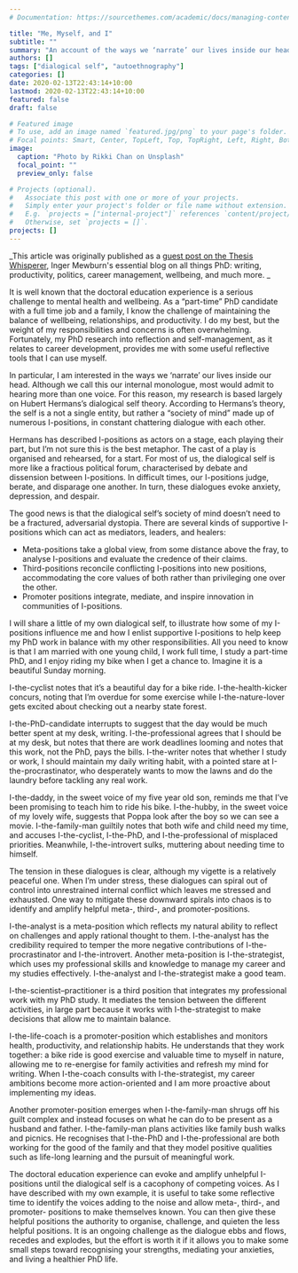 ```yaml
---
# Documentation: https://sourcethemes.com/academic/docs/managing-content/

title: "Me, Myself, and I"
subtitle: ""
summary: "An account of the ways we ‘narrate’ our lives inside our head and how the Dialogical-Self theory may help doctoral students maintain balance."
authors: []
tags: ["dialogical self", "autoethnography"]
categories: []
date: 2020-02-13T22:43:14+10:00
lastmod: 2020-02-13T22:43:14+10:00
featured: false
draft: false

# Featured image
# To use, add an image named `featured.jpg/png` to your page's folder.
# Focal points: Smart, Center, TopLeft, Top, TopRight, Left, Right, BottomLeft, Bottom, BottomRight.
image:
  caption: "Photo by Rikki Chan on Unsplash"
  focal_point: ""
  preview_only: false

# Projects (optional).
#   Associate this post with one or more of your projects.
#   Simply enter your project's folder or file name without extension.
#   E.g. `projects = ["internal-project"]` references `content/project/deep-learning/index.md`.
#   Otherwise, set `projects = []`.
projects: []
---
```

_This article was originally published as a [guest post on the Thesis Whisperer](https://thesiswhisperer.com/2019/10/16/13768/), Inger Mewburn's essential blog on all things PhD: writing, productivity, politics, career management, wellbeing, and much more. _

It is well known that the doctoral education experience is a serious challenge to mental health and wellbeing. 
As a “part-time” PhD candidate with a full time job and a family, I know the challenge of maintaining the balance of wellbeing, relationships, and productivity. 
I do my best, but the weight of my responsibilities and concerns is often overwhelming. Fortunately, my PhD research into reflection and self-management, as it relates to career development, provides me with some useful reflective tools that I can use myself.

In particular, I am interested in the ways we ‘narrate’ our lives inside our head. 
Although we call this our internal monologue, most would admit to hearing more than one voice. 
For this reason, my research is based largely on Hubert Hermans’s dialogical self theory. According to Hermans’s theory, the self is a not a single entity, but rather a “society of mind” made up of numerous I-positions, in constant chattering dialogue with each other.

Hermans has described I-positions as actors on a stage, each playing their part, but I’m not sure this is the best metaphor. 
The cast of a play is organised and rehearsed, for a start. 
For most of us, the dialogical self is more like a fractious political forum, characterised by debate and dissension between I-positions. 
In difficult times, our I-positions judge, berate, and disparage one another. In turn, these dialogues evoke anxiety, depression, and despair.

The good news is that the dialogical self’s society of mind doesn’t need to be a fractured, adversarial dystopia. 
There are several kinds of supportive I-positions which can act as mediators, leaders, and healers:

* Meta-positions take a global view, from some distance above the fray, to analyse I-positions and evaluate the credence of their claims.  
* Third-positions reconcile conflicting I-positions into new positions, accommodating the core values of both rather than privileging one over the other.  
* Promoter positions integrate, mediate, and inspire innovation in communities of I-positions.  

I will share a little of my own dialogical self, to illustrate how some of my I-positions influence me and how I enlist supportive I-positions to help keep my PhD work in balance with my other responsibilities. 
All you need to know is that I am married with one young child, I work full time, I study a part-time PhD, and I enjoy riding my bike when I get a chance to. Imagine it is a beautiful Sunday morning.

I-the-cyclist notes that it’s a beautiful day for a bike ride. I-the-health-kicker concurs, noting that I’m overdue for some exercise while I-the-nature-lover gets excited about checking out a nearby state forest.

I-the-PhD-candidate interrupts to suggest that the day would be much better spent at my desk, writing. 
I-the-professional agrees that I should be at my desk, but notes that there are work deadlines looming and notes that this work, not the PhD, pays the bills. 
I-the-writer notes that whether I study or work, I should maintain my daily writing habit, with a pointed stare at I-the-procrastinator, who desperately wants to mow the lawns and do the laundry before tackling any real work.

I-the-daddy, in the sweet voice of my five year old son, reminds me that I’ve been promising to teach him to ride his bike. 
I-the-hubby, in the sweet voice of my lovely wife, suggests that Poppa look after the boy so we can see a movie. 
I-the-family-man guiltily notes that both wife and child need my time, and accuses I-the-cyclist, I-the-PhD, and I-the-professional of misplaced priorities. 
Meanwhile, I-the-introvert sulks, muttering about needing time to himself.

The tension in these dialogues is clear, although my vigette is a relatively peaceful one. When I’m under stress, these dialogues can spiral out of control into unrestrained internal conflict which leaves me stressed and exhausted. 
One way to mitigate these downward spirals into chaos is to identify and amplify helpful meta-, third-, and promoter-positions.

I-the-analyst is a meta-position which reflects my natural ability to reflect on challenges and apply rational thought to them. 
I-the-analyst has the credibility required to temper the more negative contributions of I-the-procrastinator and I-the-introvert. 
Another meta-position is I-the-strategist, which uses my professional skills and knowledge to manage my career and my studies effectively. 
I-the-analyst and I-the-strategist make a good team.

I-the-scientist–practitioner is a third position that integrates my professional work with my PhD study. 
It mediates the tension between the different activities, in large part because it works with I-the-strategist to make decisions that allow me to maintain balance.

I-the-life-coach is a promoter-position which establishes and monitors health, productivity, and relationship habits. 
He understands that they work together: a bike ride is good exercise and valuable time to myself in nature, allowing me to re-energise for family activities and refresh my mind for writing. 
When I-the-coach consults with I-the-strategist, my career ambitions become more action-oriented and I am more proactive about implementing my ideas.

Another promoter-position emerges when I-the-family-man shrugs off his guilt complex and instead focuses on what he can do to be present as a husband and father. 
I-the-family-man plans activities like family bush walks and picnics. 
He recognises that I-the-PhD and I-the-professional are both working for the good of the family and that they model positive qualities such as life-long learning and the pursuit of meaningful work.

The doctoral education experience can evoke and amplify unhelpful I-positions until the dialogical self is a cacophony of competing voices. 
As I have described with my own example, it is useful to take some reflective time to identify the voices adding to the noise and allow meta-, third-, and promoter- positions to make themselves known. 
You can then give these helpful positions the authority to organise, challenge, and quieten the less helpful positions. 
It is an ongoing challenge as the dialogue ebbs and flows, recedes and explodes, but the effort is worth it if it allows you to make some small steps toward recognising your strengths, mediating your anxieties, and living a healthier PhD life.

